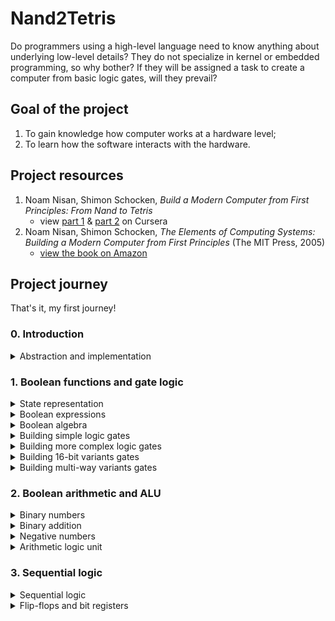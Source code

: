 # Nand2Tetris

Do programmers using a high-level language need to know anything about underlying low-level details? They do not specialize in kernel or embedded programming, so why bother? If they will be assigned a task to create a computer from basic logic gates, will they prevail?

## Goal of the project

1. To gain knowledge how computer works at a hardware level;
2. To learn how the software interacts with the hardware.

## Project resources

1. Noam Nisan, Shimon Schocken, _Build a Modern Computer from First Principles: From Nand to Tetris_
   - view [part 1](https://www.coursera.org/learn/build-a-computer) & [part 2](https://www.coursera.org/learn/nand2tetris2) on Cursera
2. Noam Nisan, Shimon Schocken, _The Elements of Computing Systems: Building a Modern Computer from First Principles_ (The MIT Press, 2005)
   - [view the book on Amazon](https://www.amazon.com/Elements-Computing-Systems-Building-Principles/dp/0262640686/ref=ed_oe_p)

## Project journey

That's it, my first journey!

### 0. Introduction

<details>
   <summary>Abstraction and implementation</summary>

#### Abstraction and implementation

> Printing "Hello World" on the screen actually involves setting a bunch of pixels on your screen to be lighter or darker. You have to put the pixels that are lighter in a very special order to somehow represent the letter H and then the letter E. How did it happen? [...] The "how" is called an implementation and the "what" is an abstraction. [...] Due to abstraction, we can separate concerns. When we can separate, we can forget a lot of details about implementation. You can repeat that many times in many multiple layers of abstraction, one above the other.

The multiple levels of abstraction idea is explained very well by this quote.

> So here we are at the very low level of everything in, in applied computer science. And this actually is not computer science. This is electrical engineering and solid state physics. And all sorts of things that neither Norm and I understand much about. And therefore, we're going to obstruct the way of this hardware and focus instead on the most elementary logic gate that we can think of, which is called NAND.

Great reference to previous part with abstraction, when one need to abstract over electrical engineering stuff.

</details>

### 1. Boolean functions and gate logic

<details>
   <summary>State representation</summary>

#### State representation

> You've probably all heard that computers internally only have 0s and 1s. It's simplest to have only two possible values that you need to maintain.

##### N = 0

Considering a zero-element state representation is not practical. It cannot be instantiated, as the state is not representable by definition. The equivalence in programming languages is `void` or `never`. Mathematically it is an empty set (`{}`).

##### N = 1

Considering a one-element state leads to confusion. It has one member and the information can be saved, but the meaning cannot be obtained. It is a similar concept to a set containing one element - `{ () }`. In programming languages it's called a `unit` or `()`.

Example:

1. There is a board with all facts about **existing** personal relationships **we know**, represented in a `<person1><person2>: ()` manner.
2. Person A is in relationship with person B, denoted as `AB : ()` inscription on the board.
3. **We also know** that person C **is not** in relationship with person D.
4. If we try to denote it on the relationship board, we are facing with lack of "other representative" which can deny being in relationship. On the other hand, if we just skip this piece of information, we are rejecting **a fact that we know** about the world.

Using a one-element state to represent a more complex world is not enough.

##### N = 2

True and false, one and zero, yin and yang - possible representations of state which is able to describe all world around us in a precise way. Remember `boolean`?

##### N > 2

True, false, and maybe? Zero, one, or a half? The state containing more elements is more precise, but as higher the abstraction (dimension) goes, the implementation (with our current technology) becomes more complex.

</details>

<details>
   <summary>Boolean expressions</summary>

#### Boolean expressions

`Boolean` is a set with two elements: `{ True, False }`. The elements of the set are the simplest values and all operations can be evaluated either to `True` (`1`) or `False` (`0`).

A function is a transformation of an input into an output e.g. `AND`, `OR`, and `NOT`.

> Once we have functions, we can start combining them.

Example of operation composition from the course:

```text
  1 AND (0 OR (NOT (1)))
= 1 AND (0 OR 0)
= 1 AND 0
= 0
```

It's true (pun!) with boolean world, but try to imagine a function composition with one function returning `void` element and the second expecting a `boolean` value on input.

_My opinion is that programmers always should be aiming to "process" an input into the output by function composition._

</details>

<details>
   <summary>Boolean algebra</summary>

#### Boolean algebra

> In its most general form, algebra is the study of mathematical symbols and the rules for manipulating these symbols.

Relaying on the cite above, we can assume that algebra is all around us, as all civilization is based on symbols. They might be letters, digits etc. All what's needed to build or to share knowledge.

##### Commutative law

In algebra there may exist some laws. Binary function like `AND` and `OR` have some really nice trait - they are commutative. The order of operands does not matter.

`x OR y = y OR x`
`x AND y = y AND x`

Worth to remember that it's a trait of a single function rather than a whole universe. In the realm of Rational numbers, addition is commutative, and division is not.

##### Associative law

Another real cool law is associativity. It can be remembered as "I do not need parenthesis".

`x AND (y AND z) = (x AND y) AND z`
`x OR (y OR z) = (x OR y) OR z`

##### Distributive law

Third law one can apply to boolean algebra is distributive law.
`x OR (y AND z) = (x OR y) AND (x OR z)`
`x AND (y OR z) = (x AND y) OR (x AND z)`

##### De Morgan laws

Should sound familiar to all CS student which took Logics 101.

`NOT(x AND y) = NOT(x) OR NOT(y)`
`NOT(x OR y) = NOT(x) AND NOT(y)`

</details>

<details>
   <summary>Building simple logic gates</summary>

#### Building simple logic gates

One gate to rule them all - let me introduce a `NAND` gate. It's a building block for all other gates. Starting only with the `NAND` gate, it is the first task in this course to implement `NOT`, `AND`, and `OR` gates.

##### Implementing NOT gate

Let's start with a description of both `NAND` and `NOT` gate.

| a   | b   | NAND(a,b) |
| --- | --- | --------- |
| 0   | 0   | 1         |
| 0   | 1   | 1         |
| 1   | 0   | 1         |
| 1   | 1   | 0         |

| a   | NOT(a) |
| --- | ------ |
| 0   | 1      |
| 1   | 0      |

An interface of the `NOT` gate requires 1 input, but the `NAND` gate requires two of them. The signal must be therefore split into two inputs. The `NAND` gate looks like this:

| a   | b (=a) | NAND(a,b) |
| --- | ------ | --------- |
| 0   | 0      | 1         |
| 1   | 1      | 0         |

Both tables (`NOT(a)` and `NAND(a,b=a)`) are equal now.

##### Implementing AND gate

As there are already `NOT` and `NAND` gates available, a the `AND` gate can be build by using double negation law (`NOT(NOT(a)) == a`). Therefore: `AND(a,b) = NOT(NOT(AND(a))) = NOT(NAND(a))`.

##### Implementing OR gate

Again, one of laws can be used to obtain an `OR` gate. Starting from de Morgan law: `NOT(x AND y) = NOT(x) OR NOT(y)`, let's introduce `a = NOT(x)` and `b = NOT(y)`, hence `NOT(NOT(a) AND NOT(b)) = a OR b`. It can be simplified to `NAND(NOT(a), NOT(b)) = a OR b`.

</details>

<details>
   <summary>Building more complex logic gates</summary>

#### Building more complex logic gates

The goal of this subchapter is to build working `XOR`, `MUX`, and `DMUX` gates using all gates build previously.

##### Implementing XOR gate

The `XOR` gate evaluates to `1` only if the operands have opposite values.

| a   | b   | XOR(a, b) |
| --- | --- | --------- |
| 0   | 0   | 0         |
| 0   | 1   | 1         |
| 1   | 0   | 1         |
| 1   | 1   | 0         |

To be evaluated to `1`, the second row (`NOT(a) AND b`) or third row (`a AND NOT(b)`) must be evaluated. Hence:

```text
XOR(a,b) = (NOT(a) AND b) OR (a AND NOT(b)) // (a AND NOT(b)) = c
XOR(a,b) = (NOT(a) AND b) OR c // using distributive law
XOR(a,b) = (NOT(a) OR c) AND (b OR c)
XOR(a,b) = (NOT(a) OR (a AND NOT(b))) AND (b OR (a AND NOT(b))) // using distributive law twice
XOR(a,b) = ((NOT(a) OR a) AND (NOT(a) OR NOT(b))) AND ((b OR a) AND (b OR NOT(b)))
XOR(a,b) = (1 OR (a NAND b)) AND ((b OR a) AND 1)
XOR(a,b) = (a NAND b)) AND (b OR a)
```

They must not be both ones (`a NAND b`) and they must evaluate to 1 (`b OR a`).

##### Implementing MUX gate

A multiplexer chip is responsible for switching between two signals based on provided flag `s`.

| s   | MUX(a,b,s) |
| --- | ---------- |
| 0   | a          |
| 1   | b          |

It can either (`OR`) return `a` when the signal is 0 (`NOT(s)`) or return `b` when the signal is 1 (`s`). So the following expressions implements the `MUX` interface.

`(NOT(s) AND a) OR (s AND b)`

##### Implementing DMUX gate

A demultiplexer chip is the reverse of the previous one. Based on provided flag `s`, it channels provided input onto one of two outputs.

| s   | DMUX(a,s) |
| --- | --------- |
| 0   | [a, 0]    |
| 1   | [0, a]    |

Similarly to the previous gate, the input must be paired with both `s` and `NOT(s)`. Due to the law of excluded middle, one of the values (`s` or `NOT(s)`) must be true. The "truthy" one will keep the value `a` after being paired, the "falsy" one will evaluate to `0`. To sum up, following code is a demultiplexer:
`[x, y] = [NOT(s) AND a, s AND a]`

</details>

<details>
   <summary>Building 16-bit variants gates</summary>

#### Building 16-bit variants gates

`NOT16`, `AND16`, `OR16` are pretty straightforward to build. All pair of bits must be "notted", "anded", or "ored" together and pass to the output. I was hoping that `MUX16` will be a small challenge, but it works similar to the gates above.

</details>

<details>
   <summary>Building multi-way variants gates</summary>

#### Building multi-way variants gates

In this subchapter there will be introduced new multi-way gates.

##### Implementing Or8Way gate

Exercises rather simply - one need to fold / reduce all bits with `OR` function. Done with 7 `OR` gates.

##### Implementing Mux4Way16 gate

Four inputs and two bits acting like flags. I've come with an idea of splitting incoming signals into pairs (based on the flag on a given index) and "MUXing" them. Then, the "winners" will be "MUXed" together with flags coming from the other index. During implementation, I've made a mistake with indexes (it was indexed from right-most bit and not left-most one).

##### Implementing Mux8Way16 gate

Concept identically with the previous one. The difference is we group not twos of inputs, but fours, and take two winners to `MUX16`. With right indexing in mind, I've accomplished it on a first attempt. Alternative implementation is to use first 4 `MUX16` on 4 pairs, and then run `MUX4WAY16` with four "winners".

##### Implementing DMux4Way gate

The trick of "combining" values with the selector on the corresponding index does the trick. Since there were two control flags, they had to be "anded" respectively to return `1` for one selector and `0` for the other.

##### Implementing DMux8Way gate

I've stuck. Tried to do `DMux4Way` twice (on (a,b,c,d) and (e,f,g,h) outputs) and then override `a` and `e` outputs with `DMUX`. It is not allowed. I've looked at implementation in `DMux4Way` and thought it will be too cumbersome to how so many `AND` gates. I've known that I've missed something. After looking on the Internet, I've spot a solution similar to my original concept, but the one difference was that `DMUX` was on first line rather than on last one. Due to that, we can pass input to proper `a` or `e` channel. I've updated this solution as well as `DMux4Way`.

</details>

### 2. Boolean arithmetic and ALU

<details>
   <summary>Binary numbers</summary>

#### Binary numbers

Humans are used to decimal system when counting. But there are other ones! We use full 60 when talking about a minute or hour. Half an hour is not 5 minutes, but 30. As there are a lot of resources talking about binary numbers, I will not do the same here. Finishing with some tip - a person can count up to 1 023 with 10 fingers just by using binary system.

</details>

<details>
   <summary>Binary addition</summary>

#### Binary addition

On the way to ALU!

##### Implementing HalfAdder

`HalfAdder` produces a tuple of sum of two inputs, as well as carry from that addition. When adding two bits, the result will be `1` if and only if these two bits are opposite signs, so `XOR` gate must be used. The carry will be present if and only if both two bits will be equal to `1`, so `AND` gate will be used.

##### Implementing FullAdder

Let use `HalfAdder` with two first inputs. Returned value of `carry` must be remembered. Returned value of `sum` must be pinned with a third input into `HalfAdder`. The resulting `sum` is the final one. One needs to check whether first `OR` second `carry` has return `1` - this will be final `carry`.

##### Implementing Add16

Addition of 16 bits in pretty straightforward as all we need is to pin together 16 bits with full adders, moving `carry` from right to left, bit by bit, throwing away `carry` first from the left.

</details>

<details>
   <summary>Negative numbers</summary>

#### Negative numbers

At the beginning, the concept with 2's complement system bothered me. But when it was presented as follows `... 6, 7, -8 (8), -7 (9), -6 (10), ...`.

Task: add (-2) and (-3).
(-2) represents the same as 16 - 2 = 14, so `1110`.
(-3) represents the same as 16 - 3 = 13, so `1101`.

```math
  1110_2
+ 1101_2
= 1011_2
```

`1011` represents 11 (when unsigned), but also 16 - 11 = -5 (when signed).
The idea of adding two number that will result in overflow is beautiful!

##### Implementing Inc16

Initial idea of writing 16 `FullAdder`s I throw into a bin. I did not know the syntax for expressing a bus with only the rightmost bit set to one, so I've searched and found. Armed with a new syntax knowledge, I'm moving further!

</details>

<details>
   <summary>Arithmetic logic unit</summary>

### Arithmetic logic unit

I've always been curious about how the ALU processes all those function, which tends to be stored "as bits". How a sequence of bits can manipulate another?

This table shown below blew my mind! This sequence of bits is just a set of control flags which composed in a specific way results in a given function!

<img width="200" src="https://user-images.githubusercontent.com/26244440/106326794-59aee400-627d-11eb-996e-bd887214c2ea.png">

`zx` - omit x input and pass 0
`nx` - negate x input
`f` - do logical AND (when 0) or ADD (when 1)

### Implementing ALU

After some minutes of self-doubt, I was enlightened! It's `MUX16` everywhere! I must do both operations (e.g. logic sum and logic and) and then check via MUX which result pass further. I've had a problem with outputting control flags due to syntax error e.g. using sub bus of internal node is not allowed:

```text
   Mux16(a=afterFunctionCheck, b=negatedOutput, sel=no, out=result);

   Or8Way(in=resultRight, out=isFirstSevenBitsNotZeroes);
   Not(in=isFirstSevenBitsNotZeroes, out=isFirstSevenBitsZeroes);
   Or8Way(in=resultLeft, out=isLastSevenBitsNotZeroes);
   Not(in=isLastSevenBitsNotZeroes, out=isLastSevenBitsZeroes);

   And(a=isFirstSevenBitsZeroes, b=isLastSevenBitsZeroes, out=zr);
   And(a=result[15], b=true, out=ng);
   Or16(a=result, b=false, out=out);
```

Again, after checking on the Internet, I found the correct syntax and adjust solution to:

```text
   Mux16(a=afterFunctionCheck, b=negatedOutput, sel=no, out=out, out[8..15]=resultLeft, out[0..7]=resultRight, out[15]=ng);

   Or8Way(in=resultRight, out=isFirstSevenBitsNotZeroes);
   Not(in=isFirstSevenBitsNotZeroes, out=isFirstSevenBitsZeroes);
   Or8Way(in=resultLeft, out=isLastSevenBitsNotZeroes);
   Not(in=isLastSevenBitsNotZeroes, out=isLastSevenBitsZeroes);
   And(a=isFirstSevenBitsZeroes, b=isLastSevenBitsZeroes, out=zr);
```

</details>

### 3. Sequential logic

<details>
   <summary>Sequential logic</summary>

#### Sequential logic

Unlike mathematics, which does not take time into account during calculation, electronic parts of hardware must do. But how to merge theoretical foundations, which operates on discrete values with electrical signals flowing through the time? The time dimension must be sampled, so one can see it as a discrete value too. Good sampling however must be done with not too large frequency, as there still will be some delays. It is illustrated in the picture below.

<img width="600" src="https://user-images.githubusercontent.com/26244440/106935107-3a033a00-671b-11eb-8dd0-adb52280f0f4.png">

Gray area is time needed by a system to stabilize. When it does, the values on outputs can be considered as final.

</details>

<details>
   <summary>Flip-flops and bit registers</summary>

#### Flip-flops and bit registers

A flip-flop is just a way of "pass" the current value into the next discrete time value. It always takes a new input in each cycle and propagate them as output in a next cycle.

There are two differences between a flip-flop and a bit register:

1. In the flip-flop, the value is being "remembered" always, but in register - only when the "load" is set to 1;
2. Flip-flop will store value only for one cycle, when register may hold it forever.

#### Implementing bit register

This is a tricky one. Although the specification is really simple, lack of HDL knowledge was a big problem for me again.

My initial implementation was:

```text
   Mux(a=valueFromPreviousTick, b=in, sel=load, out=valueToStoreInCurrentTick);
   DFF(in=valueToStoreInCurrentTick, out=valueFromPreviousTick);
```

I did not know how to obtain value from DFF and pass it to output, but it was as simple as:

```text
    Mux(a=valueFromPreviousTick, b=in, sel=load, out=valueToStoreInCurrentTick);
    DFF(in=valueToStoreInCurrentTick, out=valueFromPreviousTick, out=out);
```

</details>
